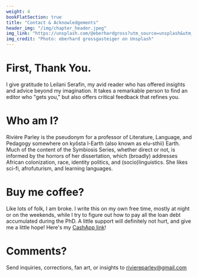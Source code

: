 ```yaml
---
weight: 4
bookFlatSection: true
title: "Contact & Acknowledgements"
header_img: "/img/chapter_header.jpeg"
img_link: "https://unsplash.com/@eberhardgross?utm_source=unsplash&utm_medium=referral&utm_content=creditCopyText"
img_credit: "Photo: eberhard grossgasteiger on Unsplash"
---
```


# First, Thank You.

I give gratitude to Leilani Serafin, my avid reader who has offered insights and advice beyond my imagination. It takes a remarkable person to find an editor who "gets you," but also offers critical feedback that refines you.

# Who am I?

Rivière Parley is the pseudonym for a professor of Literature, Language, and Pedagogy somewhere on kyôsta l-Earth (also known as elu-sthii) Earth. Much of the content of the Symbiosis Series, whether direct or not, is informed by the horrors of her dissertation, which (broadly) addresses African colonization, race, identity politics, and (socio)linguistics. She likes sci-fi, afrofuturism, and learning languages.

# Buy me coffee?

Like lots of folk, I am broke. I write this on my own free time, mostly at night or on the weekends, while I try to figure out how to pay all the loan debt accumulated during the PhD. A little support will definitely not hurt, and give me a little hope! Here's my [CashApp link](https://cash.me/$riviereparley)!

# Comments?

Send inquiries, corrections, fan art, or insights to riviereparley@gmail.com
